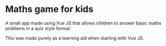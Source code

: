 # Maths game for kids
A small app made using Vue JS that allows children to answer basic maths problems in a quiz style format.

This was made purely as a learning aid when starting with Vue JS.
